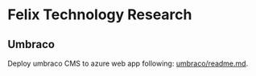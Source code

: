 # Felix Technology Research

## Umbraco

Deploy umbraco CMS to azure web app following: [umbraco/readme.md](./umbraco/readme.md).
